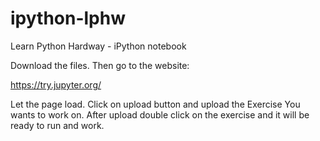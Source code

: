 # ipython-lphw
Learn Python Hardway - iPython notebook

Download the files.
Then go to the website:

https://try.jupyter.org/

Let the page load.
Click on upload button and upload the Exercise You wants to work on.
After upload double click on the exercise and it will be ready to run and work.
